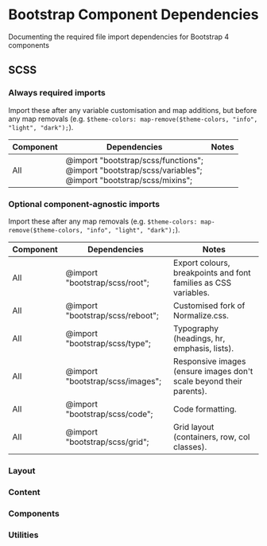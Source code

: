 # Bootstrap Component Dependencies
Documenting the required file import dependencies for Bootstrap 4 components

## SCSS

### Always required imports

Import these after any variable customisation and map additions, but before any map removals (e.g. `$theme-colors: map-remove($theme-colors, "info", "light", "dark");`).

|Component|Dependencies|Notes|
|---|---|---|
|All|@import "bootstrap/scss/functions";<br />@import "bootstrap/scss/variables";<br />@import "bootstrap/scss/mixins";|

### Optional component-agnostic imports

Import these after any map removals (e.g. `$theme-colors: map-remove($theme-colors, "info", "light", "dark");`).

|Component|Dependencies|Notes|
|---|---|---|
|All|@import "bootstrap/scss/root";|Export colours, breakpoints and font families as CSS variables.|
|All|@import "bootstrap/scss/reboot";|Customised fork of Normalize.css.|
|All|@import "bootstrap/scss/type";|Typography (headings, hr, emphasis, lists).|
|All|@import "bootstrap/scss/images";|Responsive images (ensure images don't scale beyond their parents).|
|All|@import "bootstrap/scss/code";|Code formatting.|
|All|@import "bootstrap/scss/grid";|Grid layout (containers, row, col classes).|

### Layout

### Content

### Components

### Utilities
